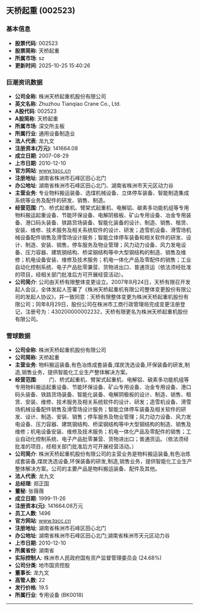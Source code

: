 ## 天桥起重 (002523)

### 基本信息

- **股票代码**: 002523
- **股票简称**: 天桥起重
- **所属市场**: sz
- **更新时间**: 2025-10-25 15:40:26

### 巨潮资讯数据

- **公司全称**: 株洲天桥起重机股份有限公司
- **英文名称**: Zhuzhou Tianqiao Crane Co., Ltd.
- **A股代码**: 002523
- **A股简称**: 天桥起重
- **所属市场**: 深交所主板
- **所属行业**: 通用设备制造业
- **法人代表**: 龙九文
- **注册资本(万元)**: 141664.08
- **成立日期**: 2007-08-29
- **上市日期**: 2010-12-10
- **官方网站**: www.tqcc.cn
- **注册地址**: 湖南省株洲市石峰区田心北门
- **办公地址**: 湖南省株洲市石峰区田心北门、湖南省株洲市天元区动力谷
- **主营业务**: 专业物料搬运装备、选煤机械设备、立体停车装备、智能制造集成系统等业务及配件的研发、销售、制造。
- **经营范围**: 门、桥式起重机、臂架式起重机、电解铝、碳素多功能机组等专用物料搬运起重设备、节能环保设备、电解阴极板、矿山专用设备、冶金专用装备、港口码头装备、铁路货场装备、智能化装备的设计、制造、销售、租赁、安装、维修、技术服务及相关系统软件的设计、研发；造雪机设备、滑雪场机械设备配件销售及滑雪场设计服务；智能立体停车装备和相关软件的研发、设计、制造、安装、销售，停车服务及物业管理；风力动力设备、风力发电设备、压力容器、建筑钢结构、桥梁钢结构等中大型钢结构的制造、销售及维修；机电设备安装、维修及技术服务；机电一体化产品及零配件的销售；工业自动化控制系统、电子产品批零兼营、货物进出口、普通货运（依法须经批准的项目，经相关部门批准后方可开展经营活动）。
- **公司简介**: 公司由天桥有限整体变更设立。2007年8月24日，天桥有限召开发起人会议，全体发起人签署了《株洲天桥起重机有限公司整体变更股份有限公司的发起人协议》，并一致同意：天桥有限整体变更为株洲天桥起重机股份有限公司；同年8月29日，股份公司在株洲市工商行政管理局完成变更注册登记，注册号为：430200000002232，天桥有限更名为株洲天桥起重机股份有限公司。

### 雪球数据

- **公司全称**: 株洲天桥起重机股份有限公司
- **公司简称**: 天桥起重
- **主营业务**: 物料搬运装备,有色冶炼成套装备,煤炭洗选设备,环保装备的研发,制造,销售业务，提供智能化工业生产整体解决方案。
- **经营范围**: 　　门、桥式起重机、臂架式起重机、电解铝、碳素多功能机组等专用物料搬运起重设备、节能环保设备、矿山专用设备、冶金专用设备、港口码头装备、铁路货场装备、智能化装备、电解阴极板的设计、制造、销售、租赁、安装、维修、技术服务及相关系统软件的设计、研发；造雪机设备、滑雪场机械设备配件销售及滑雪场设计服务；智能立体停车装备及相关软件的研发、设计、制造、安装、销售；停车服务及物业管理；风力动力设备、风力发电设备、压力容器、建筑钢结构、桥梁钢结构等中大型钢结构的制造、销售及维修；机电设备安装、维修及技术服务；机电一体化产品及零配件的销售；工业自动化控制系统、电子产品批零兼营、货物进出口；普通货运。（依法须经批准的项目，经相关部门批准后方可开展经营活动。）
- **公司简介**: 株洲天桥起重机股份有限公司的主营业务是物料搬运装备,有色冶炼成套装备,煤炭洗选设备,环保装备的研发,制造,销售业务，提供智能化工业生产整体解决方案。公司的主要产品是物料搬运装备、配件及其他。
- **法人代表**: 龙九文
- **总经理**: 郑正国
- **董秘**: 张薇薇
- **成立日期**: 1999-11-26
- **注册资本(元)**: 141664.08万元
- **员工人数**: 1496
- **官方网站**: www.tqcc.cn
- **注册地址**: 湖南省株洲市石峰区田心北门
- **办公地址**: 湖南省株洲市石峰区田心北门;湖南省株洲市天元区动力谷
- **上市日期**: 2010-12-10
- **所属省份**: 湖南省
- **实际控制人**: 株洲市人民政府国有资产监督管理委员会 (24.68%)
- **公司分类**: 地市国资控股
- **董事长**: 龙九文
- **高管人数**: 22
- **发行价格**: 19.5
- **所属行业**: 专用设备 (BK0018)

---